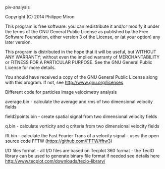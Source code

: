 piv-analysis

Copyright (C) 2014  Philippe Miron

This program is free software: you can redistribute it and/or modify
it under the terms of the GNU General Public License as published by
the Free Software Foundation, either version 3 of the License, or
(at your option) any later version.

This program is distributed in the hope that it will be useful,
but WITHOUT ANY WARRANTY; without even the implied warranty of
MERCHANTABILITY or FITNESS FOR A PARTICULAR PURPOSE.  See the
GNU General Public License for more details.

You should have received a copy of the GNU General Public License
along with this program.  If not, see http://www.gnu.org/licenses

Different code for particles image velocimetry analysis

average.bin
	- calculate the average and rms of two dimensional velocity fields

field2points.bin
	- create spatial signal from two dimensional velocity fields

q.bin
	- calculate vorticity and q criteria from two dimensional velocity fields

fft.bin
	- calculate the Fast Fourier Trans of a velocity signal
	- uses the open source code FFTW (https://github.com/FFTW/fftw3)

I/O files format
	- all I/O files are based on Tecplot 360 format
	- the TecIO library can be used to generate binary file format if needed see details here http://www.tecplot.com/downloads/tecio-library/